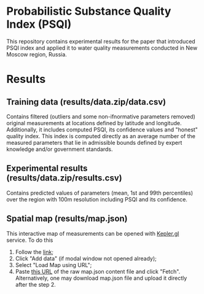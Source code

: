 # Probabilistic Substance Quality Index (PSQI)

This repository contains experimental results for the paper that introduced PSQI index and applied it to water quality measurements conducted in New Moscow region, Russia.

# Results

## Training data (results/data.zip/data.csv)

Contains filtered (outliers and some non-ifnormative parameters removed) original measurements at locations defined by latitude and longitude. Additionally, it includes computed PSQI, its confidence values and "honest" quality index. This index is computed directly as an average number of the measured parameters that lie in admissible bounds defined by expert knowledge and/or government standards.

## Experimental results (results/data.zip/results.csv)

Contains predicted values of parameters (mean, 1st and 99th percentiles) over the region with 100m resolution including PSQI and its confidence.

## Spatial map (results/map.json)

This interactive map of measurements can be opened with [Kepler.gl](https://kepler.gl/demo) service. To do this
1. Follow the [link](https://kepler.gl/demo);
2. Click "Add data" (if modal window not opened already);
3. Select "Load Map using URL";
4. Paste [this URL](https://raw.githubusercontent.com/tzoiker/psqi/master/results/map.json) of the raw map.json content file and click "Fetch".
Alternatively, one may download map.json file and upload it directly after the step 2.

